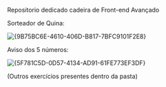 Repositorio dedicado cadeira de Front-end Avançado

Sorteador de Quina:

![{9B75BC6E-4610-406D-B817-7BFC9101F2E8}](https://github.com/user-attachments/assets/53ebdac6-6f6a-4cbe-918f-97c4972d44e6)

Aviso dos 5 números: 

![{5F781C5D-0D57-4134-AD91-61FE773EF3DF}](https://github.com/user-attachments/assets/7bc2412e-a76b-4f2f-926c-042a701cbaf8)

(Outros exercícios presentes dentro da pasta) 
